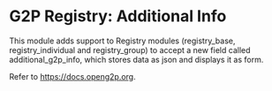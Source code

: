 # G2P Registry: Additional Info

This module adds support to Registry modules (registry_base, registry_individual and registry_group) to accept
a new field called additional_g2p_info, which stores data as json and displays it as form.

Refer to https://docs.openg2p.org.
